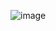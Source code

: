![image](https://user-images.githubusercontent.com/17459282/164044717-dfa93dc5-7187-4c60-a89b-7afbd0b7c478.png)
